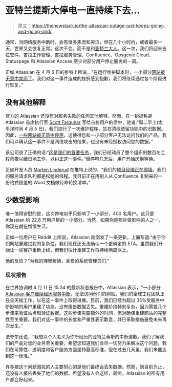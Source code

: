 # 亚特兰提斯大停电一直持续下去…

> 原文：<https://thenewstack.io/the-atlassian-outage-just-keeps-going-and-going-and/>

通常，当网络服务中断时，会有很多焦虑和哭泣，但在几个小时内，或者最多一天，世界又会恢复正常。这次不会。而不是和[亚特兰大人](https://www.atlassian.com/)。这一次，我们将迎来吉拉软件、吉拉工作管理、吉拉服务管理、Confluence、Opsgenie Cloud、Statuspage 和 Atlassian Access 至少对部分用户停止服务的一周。

正如 Atlassian 在 4 月 6 日的推特上所说，“在运行维护脚本时，一小部分[网站被无意中禁用了](https://twitter.com/Atlassian/status/1511870509973090304)。我们对这一事件造成的挫折感到抱歉，我们将继续通过各个阶段进行恢复。”

## 没有其他解释

官方的 Atlassian 还没有对服务失败的任何其他解释。然而，在一封据称是 Atlassian 首席执行官 [Scott Farquhar](https://www.linkedin.com/in/scottfarquhar/?originalSubdomain=au) 写给吉拉用户的信中，他说:“周二早上(太平洋时间 4 月 5 日)，我们进行了一次维护程序，旨在清理遗留功能中的旧数据。因此，[一些网站被无意中停用](https://www.reddit.com/r/jira/comments/txz2be/jira_has_been_down_for_days_what_the_fuck/i3yscd5/)，这使得您和一小部分客户无法访问我们的产品。我们可以确认这一事件不是网络攻击的结果，也没有未经授权访问您的数据。”

该公司说了正确的话:“[这是我们的首要任务](https://twitter.com/Atlassian/status/1511870511126487041)，我们已经动员了整个组织的数百名工程师夜以继日地工作，以纠正这一事件。”但停电几天后，用户开始厌倦等待。

正如开发人员 [Morten Linderud](https://twitter.com/MortenLinderud?ref_src=twsrc%5Egoogle%7Ctwcamp%5Eserp%7Ctwgr%5Eauthor) 在推特上说的，“我们的[项目经理正在爬墙](https://twitter.com/MortenLinderud/status/1513441292537282561)，我们的服务请求队列都是松弛的线程。我目前正在用别人从 Confluence 复制来的一份格式很差的 Word 文档做待命轮换清单。”

## 少数受影响

唯一值得安慰的是，这次停电似乎只影响了一小部分，400 名用户。这只是 Atlassian 约 22.6 万用户群的一小部分。当然，如果你是那些受影响的人之一，你现在就在憎恨生活。

正如一位用户在 Reddit 上所说，Atlassian 刚刚发了一条更新，上面写道:“由于你们网站重建过程的复杂性，我们现在还无法确认一个更确定的 ETA。虽然我们开始让一些客户重新上线，但我们估计重建工作将持续两周以上。

他的反应？"为我的理智祈祷，亲爱的系统管理员们."

### 现状报告

在世界协调时 4 月 11 日 15:34 的最新状态报告中，Atlassian 表示，“一小部分[Atlassian 客户继续经历服务中断](https://jira-software.status.atlassian.com/)，无法访问他们的网站。我们的全球工程团队正在全天候工作，以在这一事件上取得进展。目前，我们已经为超过 35%受服务中断影响的用户重建了功能，没有报告数据丢失。重建阶段特别复杂，因为需要几个步骤来验证站点和验证数据。这些步骤需要额外的时间，但对确保重建网站的完整性至关重要。我们对这一事件的长度和严重性表示歉意，并已采取措施避免未来再次发生。”

法夸尔还说，“我想以个人名义为你所经历的亚特兰蒂斯的中断道歉。我们了解我们的产品对您的业务至关重要，希望您知道我们会尽一切努力来解决这个问题。我们在可靠性、透明度和客户服务方面坚持最高标准，但在过去几天里，我们未能达到这一标准。”

许多被这个问题困扰的人主要担心的是他们最终会丢失数据。然而，到目前为止，还没有人报告丢失了他们的数据。希望没有人会这样，最终，Atlassian 的所有用户都会好起来。

<svg xmlns:xlink="http://www.w3.org/1999/xlink" viewBox="0 0 68 31" version="1.1"><title>Group</title> <desc>Created with Sketch.</desc></svg>